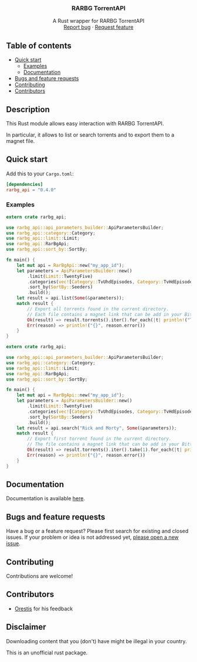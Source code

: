 <h3 align="center">RARBG TorrentAPI</h3>
<p align="center">
    A Rust wrapper for RARBG TorrentAPI
    <br>
    <a href="https://github.com/baptistecdr/rarbg_api/issues/new">Report bug</a>
    ·
    <a href="https://github.com/baptistecdr/rarbg_api/issues/new">Request feature</a>
</p>

## Table of contents
- [Quick start](#quick-start)
    - [Examples](#examples)
    - [Documentation](#documentation)
- [Bugs and feature requests](#bugs-and-feature-requests)
- [Contributing](#contributing)
- [Contributors](#contributors)

## Description
This Rust module allows easy interaction with RARBG TorrentAPI.

In particular, it allows to list or search torrents and to export them to a magnet file.

## Quick start

Add this to your `Cargo.toml`:
```toml
[dependencies]
rarbg_api = "0.4.0"
```
### Examples
```rust
extern crate rarbg_api;

use rarbg_api::api_parameters_builder::ApiParametersBuilder;
use rarbg_api::category::Category;
use rarbg_api::limit::Limit;
use rarbg_api::RarBgApi;
use rarbg_api::sort_by::SortBy;

fn main() {
    let mut api = RarBgApi::new("my_app_id");
    let parameters = ApiParametersBuilder::new()
        .limit(Limit::TwentyFive)
        .categories(vec![Category::TvUhdEpisodes, Category::TvHdEpisodes, Category::TvEpisodes])
        .sort_by(SortBy::Seeders)
        .build();
    let result = api.list(Some(&parameters));
    match result {
        // Export all torrents found in the current directory.
        // Each file contains a magnet link that can be add in your Bittorrent client.
        Ok(result) => result.torrents().iter().for_each(|t| println!("Torrent exported to '{}'.", t.export(".").unwrap())),
        Err(reason) => println!("{}", reason.error())
    }
}
```
```rust
extern crate rarbg_api;

use rarbg_api::api_parameters_builder::ApiParametersBuilder;
use rarbg_api::category::Category;
use rarbg_api::limit::Limit;
use rarbg_api::RarBgApi;
use rarbg_api::sort_by::SortBy;

fn main() {
    let mut api = RarBgApi::new("my_app_id");
    let parameters = ApiParametersBuilder::new()
        .limit(Limit::TwentyFive)
        .categories(vec![Category::TvUhdEpisodes, Category::TvHdEpisodes, Category::TvEpisodes])
        .sort_by(SortBy::Seeders)
        .build();
    let result = api.search("Rick and Morty", Some(&parameters));
    match result {
        // Export first torrent found in the current directory.
        // The file contains a magnet link that can be add in your Bittorrent client.
        Ok(result) => result.torrents().iter().take(1).for_each(|t| println!("Torrent exported to '{}'.", t.export(".").unwrap())),
        Err(reason) => println!("{}", reason.error())
    }
}
```

## Documentation

Documentation is available [here](https://docs.rs/rarbg_api/0.4.0).

## Bugs and feature requests
Have a bug or a feature request? Please first search for existing and closed issues. If your problem or idea is not addressed yet, [please open a new issue](https://github.com/baptistecdr/rarbg_api/issues).

## Contributing
Contributions are welcome!

## Contributors
* [Orestis](https://github.com/omalaspinas) for his feedback

## Disclaimer

Downloading content that you (don't) have might be illegal in your country.

This is an unofficial rust package.
